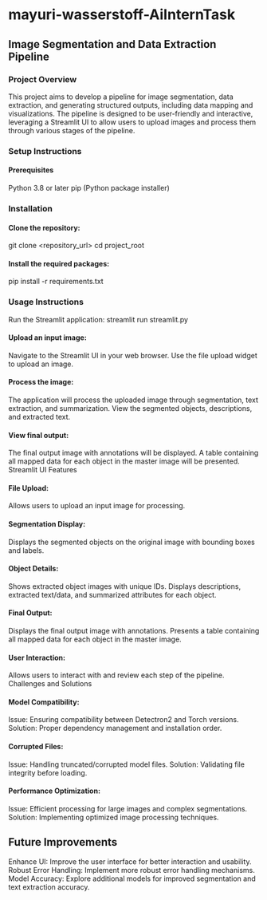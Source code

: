# mayuri-wasserstoff-AiInternTask

##  Image Segmentation and Data Extraction Pipeline
### Project Overview
This project aims to develop a pipeline for image segmentation, data extraction, and generating structured outputs, including data mapping and visualizations. The pipeline is designed to be user-friendly and interactive, leveraging a Streamlit UI to allow users to upload images and process them through various stages of the pipeline.

### Setup Instructions
#### Prerequisites
Python 3.8 or later
pip (Python package installer)
### Installation
#### Clone the repository:
git clone <repository_url>
cd project_root
#### Install the required packages:
pip install -r requirements.txt

### Usage Instructions
Run the Streamlit application:
streamlit run streamlit.py
#### Upload an input image:

Navigate to the Streamlit UI in your web browser.
Use the file upload widget to upload an image.
#### Process the image:

The application will process the uploaded image through segmentation, text extraction, and summarization.
View the segmented objects, descriptions, and extracted text.
#### View final output:

The final output image with annotations will be displayed.
A table containing all mapped data for each object in the master image will be presented.
Streamlit UI Features
#### File Upload:

Allows users to upload an input image for processing.
#### Segmentation Display:

Displays the segmented objects on the original image with bounding boxes and labels.
#### Object Details:

Shows extracted object images with unique IDs.
Displays descriptions, extracted text/data, and summarized attributes for each object.
#### Final Output:

Displays the final output image with annotations.
Presents a table containing all mapped data for each object in the master image.
#### User Interaction:

Allows users to interact with and review each step of the pipeline.
Challenges and Solutions
#### Model Compatibility:

Issue: Ensuring compatibility between Detectron2 and Torch versions.
Solution: Proper dependency management and installation order.
#### Corrupted Files:

Issue: Handling truncated/corrupted model files.
Solution: Validating file integrity before loading.
#### Performance Optimization:

Issue: Efficient processing for large images and complex segmentations.
Solution: Implementing optimized image processing techniques.
## Future Improvements
Enhance UI: Improve the user interface for better interaction and usability.
Robust Error Handling: Implement more robust error handling mechanisms.
Model Accuracy: Explore additional models for improved segmentation and text extraction accuracy.
